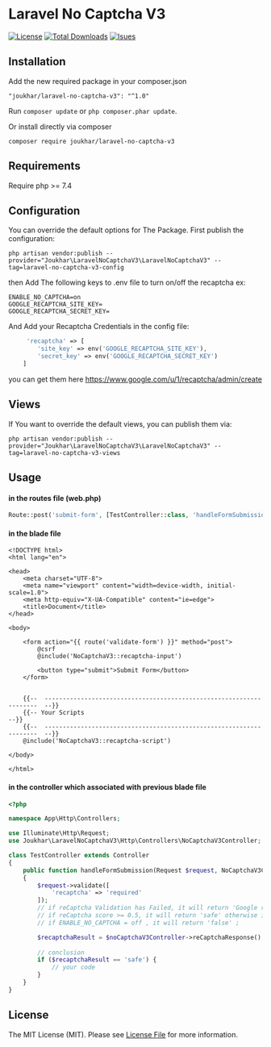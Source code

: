 # Laravel No Captcha V3

[![License](https://img.shields.io/github/license/joukhar/laravel-no-captcha-v3)](https://packagist.org/packages/joukhar/laravel-no-captcha-v3)
[![Total Downloads](http://poser.pugx.org/joukhar/laravel-no-captcha-v3/downloads)](https://packagist.org/packages/joukhar/laravel-no-captcha-v3)
[![Isues](https://img.shields.io/github/issues/joukhar/laravel-no-captcha-v3)](https://packagist.org/packages/joukhar/laravel-no-captcha-v3)

## Installation

Add the new required package in your composer.json

```
"joukhar/laravel-no-captcha-v3": "^1.0"
```
Run `composer update` or `php composer.phar update`.

Or install directly via composer

```
composer require joukhar/laravel-no-captcha-v3
```

## Requirements
Require php >= 7.4

## Configuration

You can override the default options for The Package. First publish the configuration:

```
php artisan vendor:publish --provider="Joukhar\LaravelNoCaptchaV3\LaravelNoCaptchaV3" --tag=laravel-no-captcha-v3-config
```

then Add The following keys to .env file to turn on/off the recaptcha ex:

```
ENABLE_NO_CAPTCHA=on
GOOGLE_RECAPTCHA_SITE_KEY=
GOOGLE_RECAPTCHA_SECRET_KEY=
```

And Add your Recaptcha Credentials in the config file:

```php
     'recaptcha' => [
        'site_key' => env('GOOGLE_RECAPTCHA_SITE_KEY'),
        'secret_key' => env('GOOGLE_RECAPTCHA_SECRET_KEY')
    ]
```

you can get them here https://www.google.com/u/1/recaptcha/admin/create

## Views

If You want to override the default views, you can publish them via:

```
php artisan vendor:publish --provider="Joukhar\LaravelNoCaptchaV3\LaravelNoCaptchaV3" --tag=laravel-no-captcha-v3-views
```

## Usage

#### in the routes file (web.php)

```php
Route::post('submit-form', [TestController::class, 'handleFormSubmission']);
```

#### in the blade file

```blade
<!DOCTYPE html>
<html lang="en">

<head>
    <meta charset="UTF-8">
    <meta name="viewport" content="width=device-width, initial-scale=1.0">
    <meta http-equiv="X-UA-Compatible" content="ie=edge">
    <title>Document</title>
</head>

<body>

    <form action="{{ route('validate-form') }}" method="post">
        @csrf
        @include('NoCaptchaV3::recaptcha-input')

        <button type="submit">Submit Form</button>
    </form>


    {{--  --------------------------------------------------------------------  --}}
    {{-- Your Scripts                                                           --}}
    {{--  --------------------------------------------------------------------  --}}
    @include('NoCaptchaV3::recaptcha-script')

</body>

</html>

```

#### in the controller which associated with previous blade file 

```php
<?php

namespace App\Http\Controllers;

use Illuminate\Http\Request;
use Joukhar\LaravelNoCaptchaV3\Http\Controllers\NoCaptchaV3Controller;

class TestController extends Controller
{
    public function handleFormSubmission(Request $request, NoCaptchaV3Controller $noCaptchaV3Controller)
    {
        $request->validate([
            'recaptcha' => 'required'
        ]);
        // if reCaptcha Validation has Failed, it will return 'Google reCaptcha Validation has Failed';
        // if reCaptcha score >= 0.5, it will return 'safe' otherwise it will return 'not safe' ;
        // if ENABLE_NO_CAPTCHA = off , it will return 'false' ;

        $recaptchaResult = $noCaptchaV3Controller->reCaptchaResponse();
    
        // conclusion
        if ($recaptchaResult == 'safe') {
            // your code
        }
    }
}

```


## License

The MIT License (MIT). Please see [License File](LICENSE) for more information.

